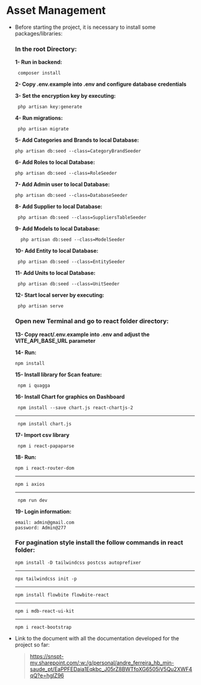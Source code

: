 # Asset Management

-   Before starting the project, it is necessary to install some packages/libraries:

    ### In the root Directory:
    
       **1- Run in backend:**

         composer install
        
      **2- Copy .env.example into .env and configure database credentials**

      **3- Set the encryption key by executing:**

         php artisan key:generate

       **4- Run migrations:**

         php artisan migrate
         
      **5- Add Categories and Brands to local Database:**
      
        php artisan db:seed --class=CategoryBrandSeeder
        
      **6- Add Roles to local Database:**
      
        php artisan db:seed --class=RoleSeeder
         
       **7- Add Admin user to local Database:**
       
        php artisan db:seed --class=DatabaseSeeder

      **8- Add Supplier to local Database:**

         php artisan db:seed --class=SuppliersTableSeeder


       **9- Add Models to local Database:**

          php artisan db:seed --class=ModelSeeder

      **10- Add Entity to local Database:**

         php artisan db:seed --class=EntitySeeder

      **11- Add Units to local Database:**

         php artisan db:seed --class=UnitSeeder

       **12- Start local server by executing:**

         php artisan serve
        
        

    ### Open new Terminal and go to **react** folder directory:
    
     **13- Copy react/.env.example into .env and adjust the VITE_API_BASE_URL parameter**

     **14- Run:**

        npm install

     **15- Install library for Scan feature:**

         npm i quagga


      **16- Install Chart for graphics on Dashboard**

         npm install --save chart.js react-chartjs-2
     ______________________________________________________

         npm install chart.js

      
      **17- Import  csv library**

         npm i react-papaparse
      


       **18- Run:**

        npm i react-router-dom
      ______________________________________________________

        npm i axios
      ______________________________________________________

         npm run dev
         

     **19- Login information:**
     
        email: admin@gmail.com
        password: Admin@277
    
     ### **For pagination style install the follow commands in react folder:**

        npm install -D tailwindcss postcss autoprefixer
     ______________________________________________________

        npx tailwindcss init -p
     ______________________________________________________

        npm install flowbite flowbite-react

      ______________________________________________________
        
        npm i mdb-react-ui-kit

      ______________________________________________________
        npm i react-bootstrap


-   Link to the document with all the documentation developed for the project so far:
    > https://snspt-my.sharepoint.com/:w:/g/personal/andre_ferreira_hb_min-saude_pt/EaPPFEDaia1Eqkbc_J05rZ8BWTfoXG6505iV5Qu2XWF4qQ?e=hgIZ96
